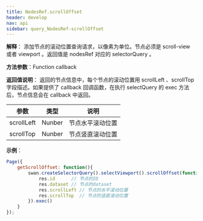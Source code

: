 ```yaml
---
title: NodesRef.scrollOffset 
header: develop
nav: api
sidebar: query_NodesRef-scrollOffset 
---
```


 

**解释**： 添加节点的滚动位置查询请求，以像素为单位。节点必须是 scroll-view 或者 viewport 。返回值是 nodesRef 对应的 selectorQuery 。

**方法参数**：Function callback

**返回值说明**：
返回的节点信息中，每个节点的滚动位置用 scrollLeft 、scrollTop 字段描述。如果提供了 callback 回调函数，在执行 selectQuery 的 exec 方法后，节点信息会在 callback 中返回。

|参数|类型|说明|
|---|---|---|
|scrollLeft|Nunber|节点水平滚动位置|
|scrollTop|Nunber|节点竖直滚动位置|
 

**示例**：

```js
Page({
    getScrollOffset: function(){
        swan.createSelectorQuery().selectViewport().scrollOffset(function(res){
            res.id      // 节点的ID
            res.dataset // 节点的dataset
            res.scrollLeft // 节点的水平滚动位置
            res.scrollTop  // 节点的竖直滚动位置
        }).exec()
    }
});
```

